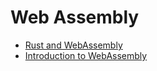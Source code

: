 # Web Assembly

- [Rust and WebAssembly](https://rustwasm.github.io/book/)
- [Introduction to WebAssembly](https://www.edx.org/course/introduction-to-webassembly-runtime)
